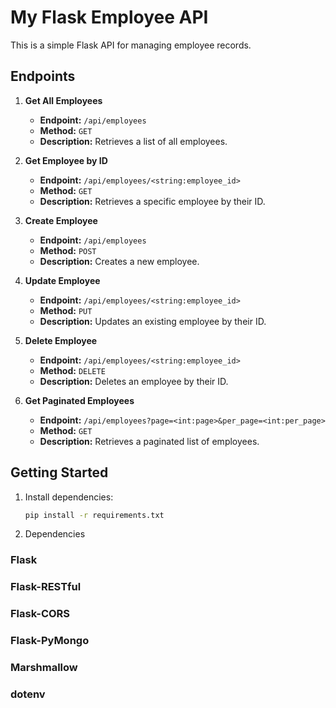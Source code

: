 # My Flask Employee API

This is a simple Flask API for managing employee records.

## Endpoints

1. **Get All Employees**
   - **Endpoint:** `/api/employees`
   - **Method:** `GET`
   - **Description:** Retrieves a list of all employees.

2. **Get Employee by ID**
   - **Endpoint:** `/api/employees/<string:employee_id>`
   - **Method:** `GET`
   - **Description:** Retrieves a specific employee by their ID.

3. **Create Employee**
   - **Endpoint:** `/api/employees`
   - **Method:** `POST`
   - **Description:** Creates a new employee.

4. **Update Employee**
   - **Endpoint:** `/api/employees/<string:employee_id>`
   - **Method:** `PUT`
   - **Description:** Updates an existing employee by their ID.

5. **Delete Employee**
   - **Endpoint:** `/api/employees/<string:employee_id>`
   - **Method:** `DELETE`
   - **Description:** Deletes an employee by their ID.

6. **Get Paginated Employees**
   - **Endpoint:** `/api/employees?page=<int:page>&per_page=<int:per_page>`
   - **Method:** `GET`
   - **Description:** Retrieves a paginated list of employees.

## Getting Started

1. Install dependencies:

   ```bash
   pip install -r requirements.txt


2. Dependencies
### Flask
### Flask-RESTful
### Flask-CORS
### Flask-PyMongo
### Marshmallow
### dotenv
